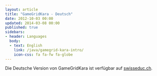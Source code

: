 ```yaml
---
layout: article
title: "GameGridKara - Deutsch"
date: 2012-10-03 00:00
updated: 2014-03-08 00:00
published: true
sidebars:
- header: Languages
  body:
  - text: English
    link: /java/gamegrid-kara-intro/
    icon-css: fa fa-fw fa-globe
---
```


Die Deutsche Version von GameGridKara ist verfügbar auf [swisseduc.ch](http://swisseduc.ch/informatik/karatojava/gamegridkara/index.html).